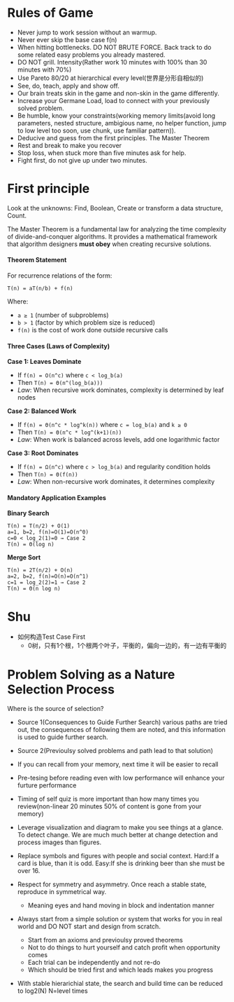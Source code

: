# Rules of Game
- Never jump to work session without an warmup.
- Never ever skip the base case f(n)
- When hitting bottlenecks. DO NOT BRUTE FORCE. Back track to do some related easy problems you already mastered.
- DO NOT grill. Intensity(Rather work 10 minutes with 100% than 30 minutes with 70%)
- Use Pareto 80/20 at hierarchical every level(世界是分形自相似的)
- See, do, teach, apply and show off.
- Our brain treats skin in the game and non-skin in the game differently.
- Increase your Germane Load, load to connect with your previously solved problem.
- Be humble, know your constraints(working memory limits(avoid long parameters, nested structure, ambigious name, no helper function, jump to low level too soon, use chunk, use familiar pattern)).
- Deducive and guess from the first principles. The Master Theorem
- Rest and break to make you recover
- Stop loss, when stuck more than five minutes ask for help.
- Fight first, do not give up under two minutes.

# First principle
Look at the unknowns: Find, Boolean, Create or transform a data structure, Count.

The Master Theorem is a fundamental law for analyzing the time complexity of divide-and-conquer algorithms. It provides a mathematical framework that algorithm designers **must obey** when creating recursive solutions.

#### Theorem Statement

For recurrence relations of the form:
```
T(n) = aT(n/b) + f(n)
```

Where:
- `a ≥ 1` (number of subproblems)
- `b > 1` (factor by which problem size is reduced)
- `f(n)` is the cost of work done outside recursive calls

#### Three Cases (Laws of Complexity)

**Case 1: Leaves Dominate**
- If `f(n) = O(n^c)` where `c < log_b(a)`
- Then `T(n) = Θ(n^(log_b(a)))`
- *Law*: When recursive work dominates, complexity is determined by leaf nodes

**Case 2: Balanced Work**
- If `f(n) = Θ(n^c * log^k(n))` where `c = log_b(a)` and `k ≥ 0`
- Then `T(n) = Θ(n^c * log^(k+1)(n))`
- *Law*: When work is balanced across levels, add one logarithmic factor

**Case 3: Root Dominates**
- If `f(n) = Ω(n^c)` where `c > log_b(a)` and regularity condition holds
- Then `T(n) = Θ(f(n))`
- *Law*: When non-recursive work dominates, it determines complexity

#### Mandatory Application Examples

**Binary Search**
```
T(n) = T(n/2) + O(1)
a=1, b=2, f(n)=O(1)=O(n^0)
c=0 < log_2(1)=0 → Case 2
T(n) = Θ(log n)
```

**Merge Sort**
```
T(n) = 2T(n/2) + O(n)
a=2, b=2, f(n)=O(n)=O(n^1)
c=1 = log_2(2)=1 → Case 2
T(n) = Θ(n log n)
```

# Shu
- 如何构造Test Case First
    - 0树，只有1个根，1个根两个叶子，平衡的，偏向一边的，有一边有平衡的

# Problem Solving as a Nature Selection Process

Where is the source of selection?

- Source 1(Consequences to Guide Further Search)
various paths are tried out,
the consequences of following them are noted, and
this information is used to guide further search.
- Source 2(Previoulsy solved problems and path lead to that solution)

- If you can recall from your memory, next time it will be easier to recall
- Pre-tesing before reading even with low performance will enhance your furture performance
- Timing of self quiz is more important than how many times you review(non-linear 20 minutes 50% of content is gone from your memory)
- Leverage visualization and diagram to make you see things at a glance. To detect change.
We are much much better at change detection and process images than figures.
- Replace symbols and figures with people and social context.
Hard:If a card is blue, than it is odd.
Easy:If she is drinking beer than she must be over 16.
- Respect for symmetry and asymmetry. Once reach a stable state, reproduce in symmetrical way.
    - Meaning eyes and hand moving in block and indentation manner
- Always start from a simple solution or system that works for you in real world and DO NOT start and design from scratch.
    - Start from an axioms and previoulsy proved theorems
    - Not to do things to hurt yourself and catch profit when opportunity comes
    - Each trial can be independently and not re-do
    - Which should be tried first and which leads makes you progress
- With stable hierarichial state, the search and build time can be reduced to log2(N) N=level times